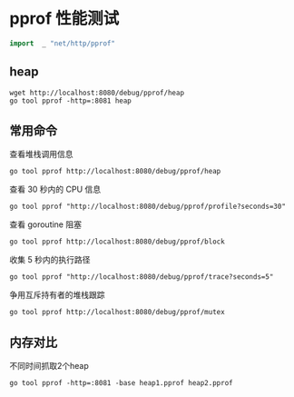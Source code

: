 # pprof 性能测试

```go
import  _ "net/http/pprof"
```

## heap

```shell
wget http://localhost:8080/debug/pprof/heap
go tool pprof -http=:8081 heap
```

## 常用命令

查看堆栈调用信息
```shell
go tool pprof http://localhost:8080/debug/pprof/heap
```

查看 30 秒内的 CPU 信息
```shell
go tool pprof "http://localhost:8080/debug/pprof/profile?seconds=30"
```

查看 goroutine 阻塞
```shell
go tool pprof http://localhost:8080/debug/pprof/block
```

收集 5 秒内的执行路径
```shell
go tool pprof "http://localhost:8080/debug/pprof/trace?seconds=5"
```

争用互斥持有者的堆栈跟踪
```shell
go tool pprof http://localhost:8080/debug/pprof/mutex
```

## 内存对比

不同时间抓取2个heap

```shell
go tool pprof -http=:8081 -base heap1.pprof heap2.pprof
```
